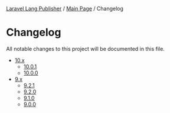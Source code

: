 [Laravel Lang Publisher][link_source] / [Main Page](../index.md) / Changelog

# Changelog

All notable changes to this project will be documented in this file.

* [10.x](10-x.md)
    * [10.0.1](10-x.md#10.0.1)
    * [10.0.0](10-x.md#10.0.0)
* [9.x](9-x.md)
    * [9.2.1](9-x.md#9.2.1)
    * [9.2.0](9-x.md#9.2.0)
    * [9.1.0](9-x.md#9.1.0)
    * [9.0.0](9-x.md#9.0.0)

[link_source]:  https://github.com/andrey-helldar/laravel-lang-publisher
